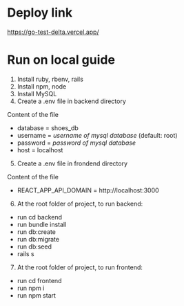 # Deploy link
https://go-test-delta.vercel.app/
# Run on local guide
1. Install ruby, rbenv, rails
2. Install npm, node
3. Install MySQL
4. Create a .env file in backend directory

Content of the file
- database = shoes_db
- username = *username of mysql database* (default: root)
- password = *password of mysql database*
- host = localhost

5. Create a .env file in frondend directory

Content of the file
- REACT_APP_API_DOMAIN = http://localhost:3000
6.  At the root folder of project, to run backend:
  - run cd backend
  - run bundle install
  - run db:create
  - run db:migrate
  - run db:seed
  - rails s
7. At the root folder of project, to run frontend:
  - run cd frontend
  - run npm i
  - run npm start
  
